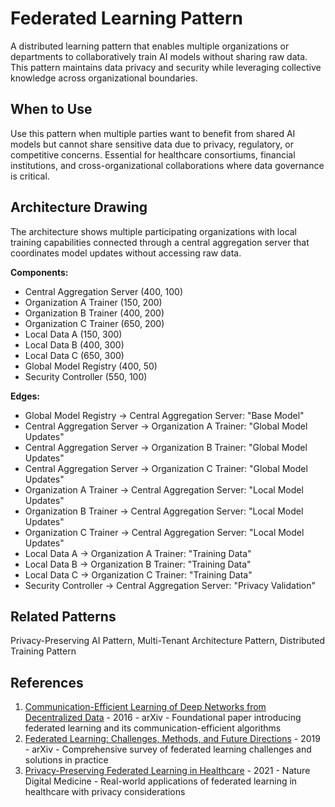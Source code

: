 # Federated Learning Pattern

A distributed learning pattern that enables multiple organizations or departments to collaboratively train AI models without sharing raw data. This pattern maintains data privacy and security while leveraging collective knowledge across organizational boundaries.

## When to Use

Use this pattern when multiple parties want to benefit from shared AI models but cannot share sensitive data due to privacy, regulatory, or competitive concerns. Essential for healthcare consortiums, financial institutions, and cross-organizational collaborations where data governance is critical.

## Architecture Drawing

The architecture shows multiple participating organizations with local training capabilities connected through a central aggregation server that coordinates model updates without accessing raw data.

**Components:**
- Central Aggregation Server (400, 100)
- Organization A Trainer (150, 200)
- Organization B Trainer (400, 200)
- Organization C Trainer (650, 200)
- Local Data A (150, 300)
- Local Data B (400, 300)
- Local Data C (650, 300)
- Global Model Registry (400, 50)
- Security Controller (550, 100)

**Edges:**
- Global Model Registry → Central Aggregation Server: "Base Model"
- Central Aggregation Server → Organization A Trainer: "Global Model Updates"
- Central Aggregation Server → Organization B Trainer: "Global Model Updates"
- Central Aggregation Server → Organization C Trainer: "Global Model Updates"
- Organization A Trainer → Central Aggregation Server: "Local Model Updates"
- Organization B Trainer → Central Aggregation Server: "Local Model Updates"
- Organization C Trainer → Central Aggregation Server: "Local Model Updates"
- Local Data A → Organization A Trainer: "Training Data"
- Local Data B → Organization B Trainer: "Training Data"
- Local Data C → Organization C Trainer: "Training Data"
- Security Controller → Central Aggregation Server: "Privacy Validation"

## Related Patterns

Privacy-Preserving AI Pattern, Multi-Tenant Architecture Pattern, Distributed Training Pattern

## References

1. [Communication-Efficient Learning of Deep Networks from Decentralized Data](https://arxiv.org/abs/1602.05629) - 2016 - arXiv - Foundational paper introducing federated learning and its communication-efficient algorithms
2. [Federated Learning: Challenges, Methods, and Future Directions](https://arxiv.org/abs/1908.07873) - 2019 - arXiv - Comprehensive survey of federated learning challenges and solutions in practice
3. [Privacy-Preserving Federated Learning in Healthcare](https://www.nature.com/articles/s41746-021-00489-2) - 2021 - Nature Digital Medicine - Real-world applications of federated learning in healthcare with privacy considerations